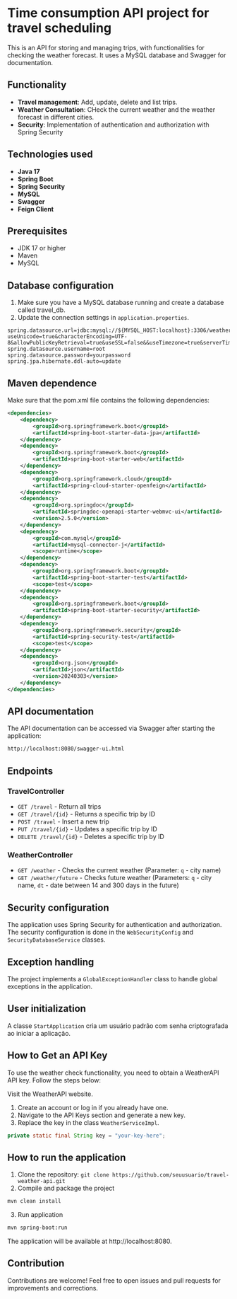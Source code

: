 # Time consumption API project for travel scheduling
This is an API for storing and managing trips, with functionalities for checking the weather forecast. It uses a MySQL database and Swagger for documentation.

## Functionality
- **Travel management**: Add, update, delete and list trips.
- **Weather Consultation**: CHeck the current weather and the weather forecast in different cities.
- **Security**: Implementation of authentication and authorization with Spring Security

## Technologies used
- **Java 17**
- **Spring Boot**
- **Spring Security**
- **MySQL**
- **Swagger**
- **Feign Client**

## Prerequisites
- JDK 17 or higher
- Maven
- MySQL

## Database configuration
1. Make sure you have a MySQL database running and create a database called travel_db. 
2. Update the connection settings in `application.properties`.

```properties
spring.datasource.url=jdbc:mysql://${MYSQL_HOST:localhost}:3306/weatherlocalization?useUnicode=true&characterEncoding=UTF-8&allowPublicKeyRetrieval=true&useSSL=false&&useTimezone=true&serverTimezone=UTC
spring.datasource.username=root
spring.datasource.password=yourpassword
spring.jpa.hibernate.ddl-auto=update
```
## Maven dependence
Make sure that the pom.xml file contains the following dependencies:
```xml
<dependencies>
    <dependency>
        <groupId>org.springframework.boot</groupId>
        <artifactId>spring-boot-starter-data-jpa</artifactId>
    </dependency>
    <dependency>
        <groupId>org.springframework.boot</groupId>
        <artifactId>spring-boot-starter-web</artifactId>
    </dependency>
    <dependency>
        <groupId>org.springframework.cloud</groupId>
        <artifactId>spring-cloud-starter-openfeign</artifactId>
    </dependency>
    <dependency>
        <groupId>org.springdoc</groupId>
        <artifactId>springdoc-openapi-starter-webmvc-ui</artifactId>
        <version>2.5.0</version>
    </dependency>
    <dependency>
        <groupId>com.mysql</groupId>
        <artifactId>mysql-connector-j</artifactId>
        <scope>runtime</scope>
    </dependency>
    <dependency>
        <groupId>org.springframework.boot</groupId>
        <artifactId>spring-boot-starter-test</artifactId>
        <scope>test</scope>
    </dependency>
    <dependency>
        <groupId>org.springframework.boot</groupId>
        <artifactId>spring-boot-starter-security</artifactId>
    </dependency>
    <dependency>
        <groupId>org.springframework.security</groupId>
        <artifactId>spring-security-test</artifactId>
        <scope>test</scope>
    </dependency>
    <dependency>
        <groupId>org.json</groupId>
        <artifactId>json</artifactId>
        <version>20240303</version>
    </dependency>
</dependencies>
```

## API documentation
The API documentation can be accessed via Swagger after starting the application:

```bash
http://localhost:8080/swagger-ui.html
```
## Endpoints
### TravelController
- `GET /travel` - Return all trips
- `GET /travel/{id}` - Returns a specific trip by ID
- `POST /travel` - Insert a new trip
- `PUT /travel/{id}` - Updates a specific trip by ID
- `DELETE /travel/{id}` - Deletes a specific trip by ID
### WeatherController
- `GET /weather` - Checks the current weather (Parameter: `q` - city name)
- `GET /weather/future` - Checks future weather (Parameters: `q` - city name, `dt` - date between 14 and 300 days in the future)

## Security configuration
The application uses Spring Security for authentication and authorization. The security configuration is done in the `WebSecurityConfig` and `SecurityDatabaseService` classes.

## Exception handling
The project implements a `GlobalExceptionHandler` class to handle global exceptions in the application.

## User initialization
A classe `StartApplication` cria um usuário padrão com senha criptografada ao iniciar a aplicação.

## How to Get an API Key
To use the weather check functionality, you need to obtain a WeatherAPI API key. Follow the steps below:

Visit the WeatherAPI website.
1. Create an account or log in if you already have one.
2. Navigate to the API Keys section and generate a new key.
3. Replace the key in the class `WeatherServiceImpl`.
```java
private static final String key = "your-key-here";
```
## How to run the application
1. Clone the repository:
`git clone https://github.com/seuusuario/travel-weather-api.git`
2. Compile and package the project
```bash
mvn clean install
```
3. Run application
```bash
mvn spring-boot:run
```

The application will be available at http://localhost:8080.

## Contribution
Contributions are welcome! Feel free to open issues and pull requests for improvements and corrections.
